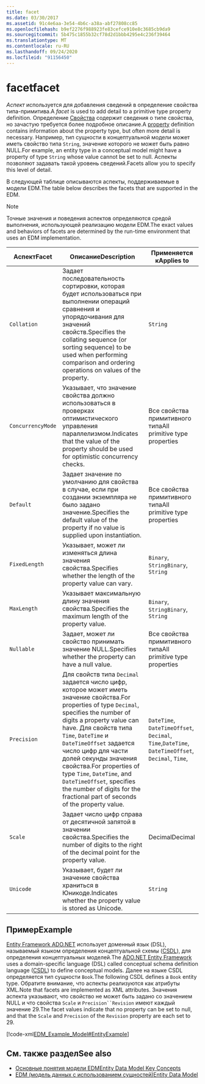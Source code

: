 ```yaml
---
title: facet
ms.date: 03/30/2017
ms.assetid: 91c4e6aa-3e54-4b6c-a38a-abf27808cc85
ms.openlocfilehash: b9ef2276f988923fe83cefce910e8c3685cb9da9
ms.sourcegitcommit: 5b475c1855b32cf78d2d1bbb4295e4c236f39464
ms.translationtype: MT
ms.contentlocale: ru-RU
ms.lasthandoff: 09/24/2020
ms.locfileid: "91156450"
---
```

# <a name="facet"></a><span data-ttu-id="e06bc-102">facet</span><span class="sxs-lookup"><span data-stu-id="e06bc-102">facet</span></span>

<span data-ttu-id="e06bc-103">*Аспект* используется для добавления сведений в определение свойства типа-примитива.</span><span class="sxs-lookup"><span data-stu-id="e06bc-103">A *facet* is used to add detail to a primitive type property definition.</span></span> <span data-ttu-id="e06bc-104">Определение [Свойства](property.md) содержит сведения о типе свойства, но зачастую требуется более подробное описание.</span><span class="sxs-lookup"><span data-stu-id="e06bc-104">A [property](property.md) definition contains information about the property type, but often more detail is necessary.</span></span> <span data-ttu-id="e06bc-105">Например, тип сущности в концептуальной модели может иметь свойство типа `String`, значение которого не может быть равно NULL.</span><span class="sxs-lookup"><span data-stu-id="e06bc-105">For example, an entity type in a conceptual model might have a property of type `String` whose value cannot be set to null.</span></span> <span data-ttu-id="e06bc-106">Аспекты позволяют задавать такой уровень сведений.</span><span class="sxs-lookup"><span data-stu-id="e06bc-106">Facets allow you to specify this level of detail.</span></span>  
  
 <span data-ttu-id="e06bc-107">В следующей таблице описываются аспекты, поддерживаемые в модели EDM.</span><span class="sxs-lookup"><span data-stu-id="e06bc-107">The table below describes the facets that are supported in the EDM.</span></span>  
  
> [!NOTE]
> <span data-ttu-id="e06bc-108">Точные значения и поведения аспектов определяются средой выполнения, использующей реализацию модели EDM.</span><span class="sxs-lookup"><span data-stu-id="e06bc-108">The exact values and behaviors of facets are determined by the run-time environment that uses an EDM implementation.</span></span>  
  
|<span data-ttu-id="e06bc-109">Аспект</span><span class="sxs-lookup"><span data-stu-id="e06bc-109">Facet</span></span>|<span data-ttu-id="e06bc-110">Описание</span><span class="sxs-lookup"><span data-stu-id="e06bc-110">Description</span></span>|<span data-ttu-id="e06bc-111">Применяется к</span><span class="sxs-lookup"><span data-stu-id="e06bc-111">Applies to</span></span>|  
|-----------|-----------------|----------------|  
|`Collation`|<span data-ttu-id="e06bc-112">Задает последовательность сортировки, которая будет использоваться при выполнении операций сравнения и упорядочивания для значений свойств.</span><span class="sxs-lookup"><span data-stu-id="e06bc-112">Specifies the collating sequence (or sorting sequence) to be used when performing comparison and ordering operations on values of the property.</span></span>|`String`|  
|`ConcurrencyMode`|<span data-ttu-id="e06bc-113">Указывает, что значение свойства должно использоваться в проверках оптимистического управления параллелизмом.</span><span class="sxs-lookup"><span data-stu-id="e06bc-113">Indicates that the value of the property should be used for optimistic concurrency checks.</span></span>|<span data-ttu-id="e06bc-114">Все свойства примитивного типа</span><span class="sxs-lookup"><span data-stu-id="e06bc-114">All primitive type properties</span></span>|  
|`Default`|<span data-ttu-id="e06bc-115">Задает значение по умолчанию для свойства в случае, если при создании экземпляра не было задано значение.</span><span class="sxs-lookup"><span data-stu-id="e06bc-115">Specifies the default value of the property if no value is supplied upon instantiation.</span></span>|<span data-ttu-id="e06bc-116">Все свойства примитивного типа</span><span class="sxs-lookup"><span data-stu-id="e06bc-116">All primitive type properties</span></span>|  
|`FixedLength`|<span data-ttu-id="e06bc-117">Указывает, может ли изменяться длина значения свойства.</span><span class="sxs-lookup"><span data-stu-id="e06bc-117">Specifies whether the length of the property value can vary.</span></span>|<span data-ttu-id="e06bc-118">`Binary`, `String`</span><span class="sxs-lookup"><span data-stu-id="e06bc-118">`Binary`, `String`</span></span>|  
|`MaxLength`|<span data-ttu-id="e06bc-119">Указывает максимальную длину значения свойства.</span><span class="sxs-lookup"><span data-stu-id="e06bc-119">Specifies the maximum length of the property value.</span></span>|<span data-ttu-id="e06bc-120">`Binary`, `String`</span><span class="sxs-lookup"><span data-stu-id="e06bc-120">`Binary`, `String`</span></span>|  
|`Nullable`|<span data-ttu-id="e06bc-121">Задает, может ли свойство принимать значение NULL.</span><span class="sxs-lookup"><span data-stu-id="e06bc-121">Specifies whether the property can have a null value.</span></span>|<span data-ttu-id="e06bc-122">Все свойства примитивного типа</span><span class="sxs-lookup"><span data-stu-id="e06bc-122">All primitive type properties</span></span>|  
|`Precision`|<span data-ttu-id="e06bc-123">Для свойств типа `Decimal` задается число цифр, которое может иметь значение свойства.</span><span class="sxs-lookup"><span data-stu-id="e06bc-123">For properties of type `Decimal`, specifies the number of digits a property value can have.</span></span> <span data-ttu-id="e06bc-124">Для свойств типа `Time`, `DateTime` и `DateTimeOffset` задается число цифр для части долей секунды значения свойства.</span><span class="sxs-lookup"><span data-stu-id="e06bc-124">For properties of type `Time`, `DateTime`, and `DateTimeOffset`, specifies the number of digits for the fractional part of seconds of the property value.</span></span>|<span data-ttu-id="e06bc-125">`DateTime`, `DateTimeOffset`, `Decimal`, `Time`,</span><span class="sxs-lookup"><span data-stu-id="e06bc-125">`DateTime`, `DateTimeOffset`, `Decimal`, `Time`,</span></span>|  
|`Scale`|<span data-ttu-id="e06bc-126">Задает число цифр справа от десятичной запятой в значении свойства.</span><span class="sxs-lookup"><span data-stu-id="e06bc-126">Specifies the number of digits to the right of the decimal point for the property value.</span></span>|<span data-ttu-id="e06bc-127">Decimal</span><span class="sxs-lookup"><span data-stu-id="e06bc-127">Decimal</span></span>|  
|`Unicode`|<span data-ttu-id="e06bc-128">Указывает, будет ли значение свойства храниться в Юникоде.</span><span class="sxs-lookup"><span data-stu-id="e06bc-128">Indicates whether the property value is stored as Unicode.</span></span>|`String`|  
  
## <a name="example"></a><span data-ttu-id="e06bc-129">Пример</span><span class="sxs-lookup"><span data-stu-id="e06bc-129">Example</span></span>  

 <span data-ttu-id="e06bc-130">[Entity Framework ADO.NET](./ef/index.md) использует доменный язык (DSL), называемый языком определения концептуальной схемы ([CSDL](/ef/ef6/modeling/designer/advanced/edmx/csdl-spec)), для определения концептуальных моделей.</span><span class="sxs-lookup"><span data-stu-id="e06bc-130">The [ADO.NET Entity Framework](./ef/index.md) uses a domain-specific language (DSL) called conceptual schema definition language ([CSDL](/ef/ef6/modeling/designer/advanced/edmx/csdl-spec)) to define conceptual models.</span></span> <span data-ttu-id="e06bc-131">Далее на языке CSDL определяется тип сущности `Book`.</span><span class="sxs-lookup"><span data-stu-id="e06bc-131">The following CSDL defines a `Book` entity type.</span></span> <span data-ttu-id="e06bc-132">Обратите внимание, что аспекты реализуются как атрибуты XML.</span><span class="sxs-lookup"><span data-stu-id="e06bc-132">Note that facets are implemented as XML attributes.</span></span> <span data-ttu-id="e06bc-133">Значения аспекта указывают, что свойство не может быть задано со значением NULL и что свойства `Scale` и `Precision``Revision` имеют каждый значение 29.</span><span class="sxs-lookup"><span data-stu-id="e06bc-133">The facet values indicate that no property can be set to null, and that the `Scale` and `Precision` of the `Revision` property are each set to 29.</span></span>  
  
 [!code-xml[EDM_Example_Model#EntityExample](../../../../samples/snippets/xml/VS_Snippets_Data/edm_example_model/xml/books.edmx#entityexample)]  
  
## <a name="see-also"></a><span data-ttu-id="e06bc-134">См. также раздел</span><span class="sxs-lookup"><span data-stu-id="e06bc-134">See also</span></span>

- [<span data-ttu-id="e06bc-135">Основные понятия модели EDM</span><span class="sxs-lookup"><span data-stu-id="e06bc-135">Entity Data Model Key Concepts</span></span>](entity-data-model-key-concepts.md)
- [<span data-ttu-id="e06bc-136">EDM (модель данных с использованием сущностей)</span><span class="sxs-lookup"><span data-stu-id="e06bc-136">Entity Data Model</span></span>](entity-data-model.md)
